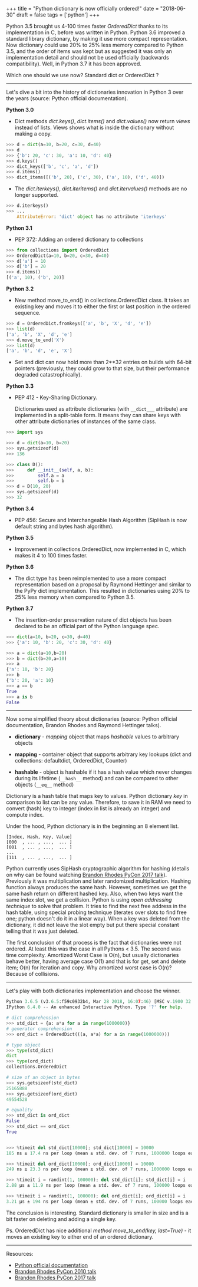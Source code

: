 +++
title = "Python dictionary is now officially ordered!"
date = "2018-06-30"
draft = false
tags = ['python']
+++

Python 3.5 brought us 4-100 times faster *OrderedDict* thanks to its implementation in C, before was written in Python. Python 3.6 improved a standard library dictionary, by making it use more compact representation. Now dictionary could use 20% to 25% less memory compared to Python 3.5, and the order of items was kept but as suggested it was only an implementation detail and should not be used officially (backwards compatibility). Well, in Python 3.7 it has been approved.

Which one should we use now? Standard dict or OrderedDict ?

<!--more-->

---

Let's dive a bit into the history of dictionaries innovation in Python 3 over the years (source: Python official documentation).

**Python 3.0**

* Dict methods *dict.keys()*, *dict.items()* and *dict.values()* now return *views* instead of lists. Views shows what is inside the dictionary without making a copy.

```python
>>> d = dict(a=10, b=20, c=30, d=40)
>>> d
>>> {'b': 20, 'c': 30, 'a': 10, 'd': 40}
>>> d.keys()
>>> dict_keys(['b', 'c', 'a', 'd'])
>>> d.items()
>>> dict_items([('b', 20), ('c', 30), ('a', 10), ('d', 40)])
```

* The *dict.iterkeys()*, *dict.iteritems()* and *dict.itervalues()* methods are no longer supported.

```python
>>> d.iterkeys()
>>> ...
    AttributeError: 'dict' object has no attribute 'iterkeys'
```

**Python 3.1**

* PEP 372: Adding an ordered dictionary to collections

```python
>>> from collections import OrderedDict
>>> OrderedDict(a=10, b=20, c=30, d=40)
>>> d['a'] = 10
>>> d['b'] = 20
>>> d.items()
[('a', 10), ('b', 20)]
```
**Python 3.2**

* New method move_to_end() in collections.OrderedDict class. It takes an existing key and moves it to either the first or last position in the ordered sequence.

```python
>>> d = OrderedDict.fromkeys(['a', 'b', 'X', 'd', 'e'])
>>> list(d)
['a', 'b', 'X', 'd', 'e']
>>> d.move_to_end('X')
>>> list(d)
['a', 'b', 'd', 'e', 'X']
```

* Set and dict can now hold more than 2**32 entries on builds with 64-bit pointers (previously, they could grow to that size, but their performance degraded catastrophically).


**Python 3.3**

* PEP 412 - Key-Sharing Dictionary.

    Dictionaries used as attribute dictionaries (with ```__dict___``` attribute) are implemented in a split-table form. It means they can share keys with other attribute dictionaries of instances of the same class.

```python
>>> import sys

>>> d = dict(a=10, b=20)
>>> sys.getsizeof(d)
>>> 136

>>> class D():
>>>     def __init__(self, a, b):
>>>         self.a = a
>>>         self.b = b
>>> d = D(10, 20)
>>> sys.getsizeof(d)
>>> 32
```

**Python 3.4**

* PEP 456: Secure and Interchangeable Hash Algorithm (SipHash is now default string and bytes hash algorithm).

**Python 3.5**

* Improvement in collections.OrderedDict, now implemented in C, which makes it 4 to 100 times faster.

**Python 3.6**

* The dict type has been reimplemented to use a more compact representation based on a proposal by Raymond Hettinger and similar to the PyPy dict implementation. This resulted in dictionaries using 20% to 25% less memory when compared to Python 3.5.

**Python 3.7**

* The insertion-order preservation nature of dict objects has been declared to be an official part of the Python language spec.

```python
>>> dict(a=10, b=20, c=30, d=40)
>>> {'a': 10, 'b': 20, 'c': 30, 'd': 40}

>>> a = dict(a=10,b=20)
>>> b = dict(b=20,a=10)
>>> a
{'a': 10, 'b': 20}
>>> b
{'b': 20, 'a': 10}
>>> a == b
True
>>> a is b
False
```

---

Now some simplified theory about dictionaries (source: Python official documentation, Brandon Rhodes and Raymond Hettinger talks).

* **dictionary** - *mapping* object that maps *hashable* values to arbitrary objects

* **mapping** - container object that supports arbitrary key lookups (dict and collections: defaultdict, OrderedDict, Counter)

* **hashable** - object is hashable if it has a hash value which never changes during its lifetime (```__hash__``` method) and can be compared to other objects (```__eq__``` method)

Dictionary is a hash table that maps key to values. Python dictionary *key* in comparison to list can be any value. Therefore, to save it in RAM we need to convert (hash) key to integer (index in list is already an integer) and compute index.

Under the hood, Python dictionary is in the beginning an 8 element list. 

```
[Index, Hash, Key, Value]
[000  , ... , ...,  ... ]
[001  , ... , ...,  ... ]
...
[111  , ... , ...,  ... ]
```

Python currently uses SipHash cryptographic algorithm for hashing (details on why can be found watching [Brandon Rhodes PyCon 2017 talk][brandon-2017]). Previously it was multiplication and later randomized multiplication. Hashing function always produces the same hash. However, sometimes we get the same hash return on different hashed key. Also, when two keys want the same index slot, we get a collision. Python is using *open addressing technique* to solve that problem. It tries to find the next free address in the hash table, using special probing technique (iterates over slots to find free one; python doesn't do it in a linear way). When a key was deleted from the dictionary, it did not leave the slot empty but put there special constant telling that it was just deleted. 

The first conclusion of that process is the fact that dictionaries were not ordered. At least this was the case in all Pythons < 3.5. The second was time complexity. Amortized Worst Case is O(n), but usually dictionaries behave better, having average case O(1) and that is for get, set and delete item; O(n) for iteration and copy. Why amortized worst case is O(n)? Because of collisions.

---

Let's play with both dictionaries implementation and choose the winner.

```python
Python 3.6.5 (v3.6.5:f59c0932b4, Mar 28 2018, 16:07:46) [MSC v.1900 32 bit (Intel)]
IPython 6.4.0 -- An enhanced Interactive Python. Type '?' for help.

# dict comprehension
>>> std_dict = {a: a*a for a in range(1000000)}
# generator comprehension
>>> ord_dict = OrderedDict(((a, a*a) for a in range(1000000)))

# type object
>>> type(std_dict)
dict
>>> type(ord_dict)
collections.OrderedDict

# size of an object in bytes
>>> sys.getsizeof(std_dict)
25165888
>>> sys.getsizeof(ord_dict)
49554528

# equality
>>> std_dict is ord_dict
False
>>> std_dict == ord_dict
True


>>> %timeit del std_dict[10000]; std_dict[10000] = 10000
185 ns ± 17.4 ns per loop (mean ± std. dev. of 7 runs, 1000000 loops each)

>>> %timeit del ord_dict[10000]; ord_dict[10000] = 10000
249 ns ± 23.3 ns per loop (mean ± std. dev. of 7 runs, 1000000 loops each)

>>> %timeit i = randint(1, 100000); del std_dict[i]; std_dict[i] = i
2.88 µs ± 11.9 ns per loop (mean ± std. dev. of 7 runs, 100000 loops each)

>>> %timeit i = randint(1, 100000); del ord_dict[i]; ord_dict[i] = i
3.21 µs ± 194 ns per loop (mean ± std. dev. of 7 runs, 100000 loops each)
```

The conclusion is interesting. Standard dictionary is smaller in size and is a bit faster on deleting and adding a single key.

Ps. OrderedDict has nice additional *method move_to_end(key, last=True)* - it moves an existing key to either end of an ordered dictionary.

---

Resources:

* [Python official documentation][python-dict-docs]
* [Brandon Rhodes PyCon 2010 talk][brandon-2010]
* [Brandon Rhodes PyCon 2017 talk][brandon-2017]


[python-dict-docs]: https://docs.python.org/3/library/stdtypes.html#mapping-types-dict
[brandon-2010]: https://www.youtube.com/watch?v=oMyy4Sm0uBs
[brandon-2017]: https://www.youtube.com/watch?v=66P5FMkWoVU
